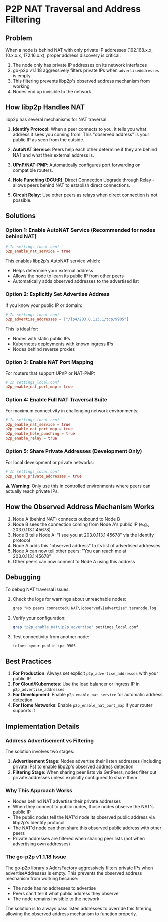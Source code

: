 # P2P NAT Traversal and Address Filtering

## Problem

When a node is behind NAT with only private IP addresses (192.168.x.x, 10.x.x.x, 172.16.x.x), proper address discovery is critical:

1. The node only has private IP addresses on its network interfaces
2. go-p2p v1.1.18 aggressively filters private IPs when `advertiseAddresses` is empty
3. This filtering prevents libp2p's observed address mechanism from working
4. Nodes end up invisible to the network

## How libp2p Handles NAT

libp2p has several mechanisms for NAT traversal:

1. **Identify Protocol**: When a peer connects to you, it tells you what address it sees you coming from. This "observed address" is your public IP as seen from the outside.

2. **AutoNAT Service**: Peers help each other determine if they are behind NAT and what their external address is.

3. **UPnP/NAT-PMP**: Automatically configures port forwarding on compatible routers.

4. **Hole Punching (DCUtR)**: Direct Connection Upgrade through Relay - allows peers behind NAT to establish direct connections.

5. **Circuit Relay**: Use other peers as relays when direct connection is not possible.

## Solutions

### Option 1: Enable AutoNAT Service (Recommended for nodes behind NAT)

```conf
# In settings_local.conf
p2p_enable_nat_service = true
```

This enables libp2p's AutoNAT service which:
- Helps determine your external address
- Allows the node to learn its public IP from other peers
- Automatically adds observed addresses to the advertised list

### Option 2: Explicitly Set Advertise Address

If you know your public IP or domain:

```conf
# In settings_local.conf
p2p_advertise_addresses = ["/ip4/203.0.113.1/tcp/9905"]
```

This is ideal for:
- Nodes with static public IPs
- Kubernetes deployments with known ingress IPs
- Nodes behind reverse proxies

### Option 3: Enable NAT Port Mapping

For routers that support UPnP or NAT-PMP:

```conf
# In settings_local.conf
p2p_enable_nat_port_map = true
```

### Option 4: Enable Full NAT Traversal Suite

For maximum connectivity in challenging network environments:

```conf
# In settings_local.conf
p2p_enable_nat_service = true
p2p_enable_nat_port_map = true
p2p_enable_hole_punching = true
p2p_enable_relay = true
```

### Option 5: Share Private Addresses (Development Only)

For local development or private networks:

```conf
# In settings_local.conf
p2p_share_private_addresses = true
```

⚠️ **Warning**: Only use this in controlled environments where peers can actually reach private IPs.

## How the Observed Address Mechanism Works

1. Node A (behind NAT) connects outbound to Node B
2. Node B sees the connection coming from Node A's public IP (e.g., 203.0.113.1:45678)
3. Node B tells Node A: "I see you at 203.0.113.1:45678" via the Identify protocol
4. Node A adds this "observed address" to its list of advertised addresses
5. Node A can now tell other peers: "You can reach me at 203.0.113.1:45678"
6. Other peers can now connect to Node A using this address

## Debugging

To debug NAT traversal issues:

1. Check the logs for warnings about unreachable nodes:
   ```
   grep "No peers connected\|NAT\|observed\|advertise" teranode.log
   ```

2. Verify your configuration:
   ```bash
   grep "p2p_enable_nat\|p2p_advertise" settings_local.conf
   ```

3. Test connectivity from another node:
   ```bash
   telnet <your-public-ip> 9905
   ```

## Best Practices

1. **For Production**: Always set explicit `p2p_advertise_addresses` with your public IP
2. **For Cloud/Kubernetes**: Use the load balancer or ingress IP in `p2p_advertise_addresses`
3. **For Development**: Enable `p2p_enable_nat_service` for automatic address detection
4. **For Home Networks**: Enable `p2p_enable_nat_port_map` if your router supports it

## Implementation Details

### Address Advertisement vs Filtering

The solution involves two stages:

1. **Advertisement Stage**: Nodes advertise their listen addresses (including private IPs) to enable libp2p's observed address detection
2. **Filtering Stage**: When sharing peer lists via GetPeers, nodes filter out private addresses unless explicitly configured to share them

### Why This Approach Works

- Nodes behind NAT advertise their private addresses
- When they connect to public nodes, those nodes observe the NAT's public IP
- The public nodes tell the NAT'd node its observed public address via libp2p's Identify protocol
- The NAT'd node can then share this observed public address with other peers
- Private addresses are filtered when sharing peer lists (not when advertising own addresses)

### The go-p2p v1.1.18 Issue

The go-p2p library's AddrsFactory aggressively filters private IPs when advertiseAddresses is empty. This prevents the observed address mechanism from working because:
- The node has no addresses to advertise
- Peers can't tell it what public address they observe
- The node remains invisible to the network

The solution is to always pass listen addresses to override this filtering, allowing the observed address mechanism to function properly.